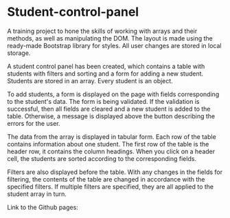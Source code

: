 # Student-control-panel
A training project to hone the skills of working with arrays and their methods, as well as manipulating the DOM.
The layout is made using the ready-made Bootstrap library for styles.
All user changes are stored in local storage.

A student control panel has been created, which contains a table with students with filters and sorting and a form for adding a new student. Students are stored in an array. Every student is an object.

To add students, a form is displayed on the page with fields corresponding to the student's data. The form is being validated. If the validation is successful, then all fields are cleared and a new student is added to the table. Otherwise, a message is displayed above the button describing the errors for the user.

The data from the array is displayed in tabular form. Each row of the table contains information about one student. The first row of the table is the header row, it contains the column headings. When you click on a header cell, the students are sorted according to the corresponding fields.

Filters are also displayed before the table. With any changes in the fields for filtering, the contents of the table are changed in accordance with the specified filters. If multiple filters are specified, they are all applied to the student array in turn.

Link to the Github pages: [](https://svet-ko.github.io/student-control-panel/)
